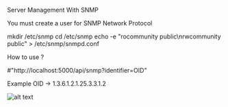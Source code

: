 Server Management With SNMP

You must create a user for SNMP Network Protocol

mkdir /etc/snmp
cd /etc/snmp
echo -e  "rocommunity public\nrwcommunity public" > /etc/snmp/snmpd.conf

How to use ?

#"http://localhost:5000/api/snmp?identifier=OID"

Example OID -> 1.3.6.1.2.1.25.3.3.1.2

![alt text](https://media-s3.paessler.com/kb/2017/653-OID+tree.png)
